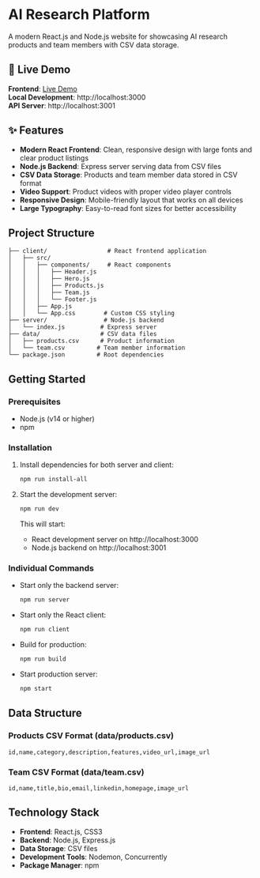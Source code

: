 # AI Research Platform

A modern React.js and Node.js website for showcasing AI research products and team members with CSV data storage.

## 🚀 Live Demo

**Frontend**: [Live Demo](https://ly12345680.github.io/ai-research-lab-web/)  
**Local Development**: http://localhost:3000  
**API Server**: http://localhost:3001

## ✨ Features

- **Modern React Frontend**: Clean, responsive design with large fonts and clear product listings
- **Node.js Backend**: Express server serving data from CSV files
- **CSV Data Storage**: Products and team member data stored in CSV format
- **Video Support**: Product videos with proper video player controls
- **Responsive Design**: Mobile-friendly layout that works on all devices
- **Large Typography**: Easy-to-read font sizes for better accessibility






## Project Structure

```
├── client/                 # React frontend application
│   ├── src/
│   │   ├── components/     # React components
│   │   │   ├── Header.js
│   │   │   ├── Hero.js
│   │   │   ├── Products.js
│   │   │   ├── Team.js
│   │   │   └── Footer.js
│   │   ├── App.js
│   │   └── App.css        # Custom CSS styling
├── server/                # Node.js backend
│   └── index.js          # Express server
├── data/                 # CSV data files
│   ├── products.csv      # Product information
│   └── team.csv         # Team member information
└── package.json         # Root dependencies
```

## Getting Started

### Prerequisites

- Node.js (v14 or higher)
- npm

### Installation

1. Install dependencies for both server and client:
   ```bash
   npm run install-all
   ```

2. Start the development server:
   ```bash
   npm run dev
   ```

   This will start:
   - React development server on http://localhost:3000
   - Node.js backend on http://localhost:3001

### Individual Commands

- Start only the backend server:
  ```bash
  npm run server
  ```

- Start only the React client:
  ```bash
  npm run client
  ```

- Build for production:
  ```bash
  npm run build
  ```

- Start production server:
  ```bash
  npm start
  ```

## Data Structure

### Products CSV Format (data/products.csv)
```csv
id,name,category,description,features,video_url,image_url
```

### Team CSV Format (data/team.csv)
```csv
id,name,title,bio,email,linkedin,homepage,image_url
```


## Technology Stack

- **Frontend**: React.js, CSS3
- **Backend**: Node.js, Express.js
- **Data Storage**: CSV files
- **Development Tools**: Nodemon, Concurrently
- **Package Manager**: npm
